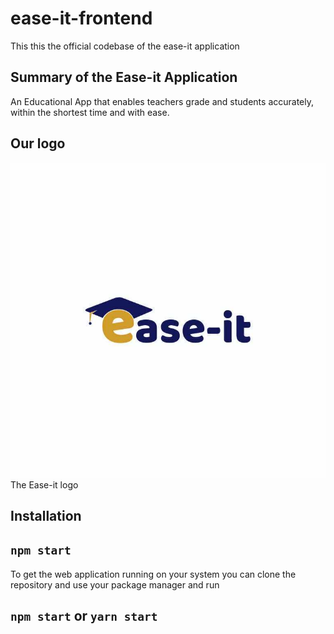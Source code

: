 # ease-it-frontend
This this the official codebase of the ease-it application 
## Summary of the Ease-it Application 
An Educational App that enables teachers grade and students accurately, within  the shortest time and with ease.

## Our logo 

![Ease-it Logo](./src/assets/images/ease-it.jpg)
The Ease-it logo

## Installation 
## `npm start`

To get the web application running on your system you can clone the repository and use your package manager 
and run 
## `npm start` or `yarn start` 


